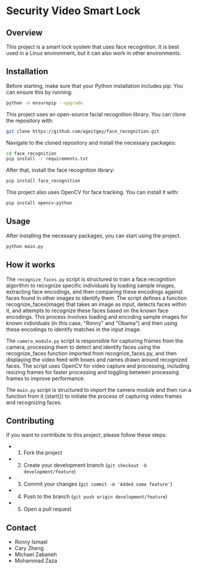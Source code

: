 # Security Video Smart Lock

## Overview

This project is a smart lock system that uses face recognition. 
It is best used in a Linux environment, but it can also work in other environments.

## Installation

Before starting, make sure that your Python installation includes pip. You can ensure this by running:

```sh
python -m ensurepip --upgrade
```

This project uses an open-source facial recognition library. You can clone the repository with:
```sh
git clone https://github.com/ageitgey/face_recognition.git
```

Navigate to the cloned repository and install the necessary packages:
```sh
cd face_recognition
pip install -r requirements.txt
```

After that, install the face recognition library:
```sh
pip install face_recognition
```

This project also uses OpenCV for face tracking. You can install it with:
```sh
pip install opencv-python
```

## Usage

After installing the necessary packages, you can start using the project.

```sh
python main.py
```

## How it works
The ```recognize_faces.py``` script is structured to train a face recognition algorithm to recognize specific individuals by loading sample images, extracting face encodings, and then comparing these encodings against faces found in other images to identify them. The script defines a function recognize_faces(image) that takes an image as input, detects faces within it, and attempts to recognize these faces based on the known face encodings. This process involves loading and encoding sample images for known individuals (in this case, "Ronny" and "Obama") and then using these encodings to identify matches in the input image.

The ```camera_module.py``` script is responsible for capturing frames from the camera, processing them to detect and identify faces using the recognize_faces function imported from recognize_faces.py, and then displaying the video feed with boxes and names drawn around recognized faces. The script uses OpenCV for video capture and processing, including resizing frames for faster processing and toggling between processing frames to improve performance.

The ```main.py``` script is structured to import the camera module and then run a function from it (start()) to initiate the process of capturing video frames and recognizing faces.

## Contributing

If you want to contribute to this project, please follow these steps:

- 1. Fork the project
- 2. Create your development branch (`git checkout -b development/feature`)
- 3. Commit your changes (`git commit -m 'Added some feature'`)
- 4. Push to the branch (`git push origin development/feature`)
- 5. Open a pull request

## Contact

- Ronny Ismael
- Cary Zheng
- Michael Zabaneh
- Mohammad Zaza
